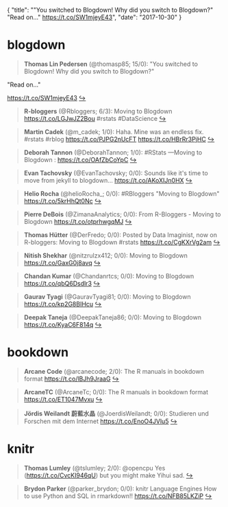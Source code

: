 {
  "title": "\"You switched to Blogdown! Why did you switch to Blogdown?\" \"Read on...\" https://t.co/SW1mjeyE43",
  "date": "2017-10-30"
}

# blogdown

> **Thomas Lin Pedersen** (@thomasp85; 15/0): "You switched to Blogdown! Why did you switch to Blogdown?"
>
"Read on..."
>
https://t.co/SW1mjeyE43  [&#8618;](https://twitter.com/xieyihui/status/924749568440401920)

<!-- -->


> **R-bloggers** (@Rbloggers; 6/3): Moving to Blogdown https://t.co/LGJwJZ2Bou #rstats #DataScience  [&#8618;](https://twitter.com/xieyihui/status/924767795094671361)

<!-- -->


> **Martin Cadek** (@m_cadek; 1/0): Haha. Mine was an endless fix. #rstats #rblog
https://t.co/PJPG2nUcFT https://t.co/HBrRr3PjHC  [&#8618;](https://twitter.com/xieyihui/status/924775843074859009)

<!-- -->


> **Deborah Tannon** (@DeborahTannon; 1/0): #RStats —Moving to Blogdown : https://t.co/OAfZbCoYpC  [&#8618;](https://twitter.com/xieyihui/status/924769965852561408)

<!-- -->


> **Evan Tachovsky** (@EvanTachovsky; 0/0): Sounds like it's time to move from jekyll to blogdown... https://t.co/AKoXIJn0HX  [&#8618;](https://twitter.com/xieyihui/status/924794267368902656)

<!-- -->


> **Helio Rocha** (@helioRocha_; 0/0): #RBloggers "Moving to Blogdown" https://t.co/5krHhQt0Nc  [&#8618;](https://twitter.com/xieyihui/status/924769253487796224)

<!-- -->


> **Pierre DeBois** (@ZimanaAnalytics; 0/0): From R-Bloggers - Moving to Blogdown https://t.co/otprhwgqMJ  [&#8618;](https://twitter.com/xieyihui/status/924769153222873088)

<!-- -->


> **Thomas Hütter** (@DerFredo; 0/0): Posted by Data Imaginist, now on R-bloggers: Moving to Blogdown #rstats https://t.co/CgKXrVg2am  [&#8618;](https://twitter.com/xieyihui/status/924769073342361605)

<!-- -->


> **Nitish Shekhar** (@nitzrulzx412; 0/0): Moving to Blogdown https://t.co/GaxG0j8avq  [&#8618;](https://twitter.com/xieyihui/status/924769033097969667)

<!-- -->


> **Chandan Kumar** (@Chandanrtcs; 0/0): Moving to Blogdown https://t.co/qbQ6Dsdlr3  [&#8618;](https://twitter.com/xieyihui/status/924768732119011328)

<!-- -->


> **Gaurav Tyagi** (@GauravTyagi81; 0/0): Moving to Blogdown https://t.co/kp2G8BIHcu  [&#8618;](https://twitter.com/xieyihui/status/924768728713252869)

<!-- -->


> **Deepak Taneja** (@DeepakTaneja86; 0/0): Moving to Blogdown https://t.co/KyaC6F814q  [&#8618;](https://twitter.com/xieyihui/status/924768076238872577)

<!-- -->


# bookdown

> **Arcane Code** (@arcanecode; 2/0): The R manuals in bookdown format https://t.co/lBJh9JraaG  [&#8618;](https://twitter.com/xieyihui/status/924735843830521857)

<!-- -->


> **ArcaneTC** (@ArcaneTc; 0/0): The R manuals in bookdown format https://t.co/ET1047Mvxu  [&#8618;](https://twitter.com/xieyihui/status/924750948555214855)

<!-- -->


> **Jördis Weilandt 蔚藍水晶** (@JoerdisWeilandt; 0/0): Studieren und Forschen mit dem Internet  https://t.co/EnoO4JVlu5  [&#8618;](https://twitter.com/xieyihui/status/924672521475108865)

<!-- -->


# knitr

> **Thomas Lumley** (@tslumley; 2/0): @opencpu Yes (https://t.co/CvcKI946qU) but you might make Yihui sad.  [&#8618;](https://twitter.com/xieyihui/status/924435228231311360)

<!-- -->


> **Brydon Parker** (@parker_brydon; 0/0): knitr Language Engines 
How to use Python and SQL in rmarkdown!!
https://t.co/NFB85LKZiP  [&#8618;](https://twitter.com/xieyihui/status/924619899267420161)

<!-- -->


